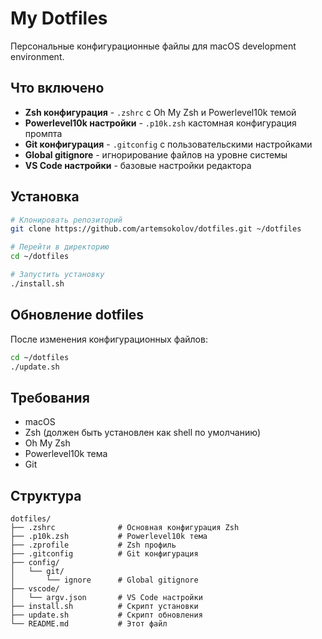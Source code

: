 # My Dotfiles

Персональные конфигурационные файлы для macOS development environment.

## Что включено

- **Zsh конфигурация** - `.zshrc` с Oh My Zsh и Powerlevel10k темой
- **Powerlevel10k настройки** - `.p10k.zsh` кастомная конфигурация промпта
- **Git конфигурация** - `.gitconfig` с пользовательскими настройками
- **Global gitignore** - игнорирование файлов на уровне системы
- **VS Code настройки** - базовые настройки редактора

## Установка

```bash
# Клонировать репозиторий
git clone https://github.com/artemsokolov/dotfiles.git ~/dotfiles

# Перейти в директорию
cd ~/dotfiles

# Запустить установку
./install.sh
```

## Обновление dotfiles

После изменения конфигурационных файлов:

```bash
cd ~/dotfiles
./update.sh
```

## Требования

- macOS
- Zsh (должен быть установлен как shell по умолчанию)
- Oh My Zsh
- Powerlevel10k тема
- Git

## Структура

```
dotfiles/
├── .zshrc              # Основная конфигурация Zsh
├── .p10k.zsh           # Powerlevel10k тема
├── .zprofile           # Zsh профиль
├── .gitconfig          # Git конфигурация
├── config/
│   └── git/
│       └── ignore      # Global gitignore
├── vscode/
│   └── argv.json       # VS Code настройки
├── install.sh          # Скрипт установки
├── update.sh           # Скрипт обновления
└── README.md           # Этот файл
```